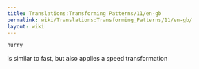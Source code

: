 ```yaml
---
title: Translations:Transforming Patterns/11/en-gb
permalink: wiki/Translations:Transforming_Patterns/11/en-gb/
layout: wiki
---
```


``` haskell
hurry
```

is similar to fast, but also applies a speed transformation
